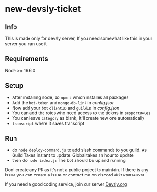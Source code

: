 # new-devsly-ticket

## Info
This is made only for devsly server, If you need somewhat like this in your server you can use it

## Requirements
Node >= 16.6.0

## Setup
* After installing node, do `npm i` which installes all packages
* Add the `bot-token` and `mongo-db-link` in *config.json*
* Now add your bot `clientID` and `guildID` in *config.json*
* You can add the roles who need access to the tickets in `supportRoles`
* You can leave `category` as blank, It'll create new one automatically
* `transcript` where it saves transcript

## Run
* do `node deploy-command.js` to add slash commands to you guild. As Guild Takes instant to update. Global takes an hour to update
* then do `node index.js` The bot should be up and running

Dont create any PR as it's not a public project to maintain.
If there is any issue you can create a issue or contact me on discord `White2001#0530`

If you need a good coding service, join our server [Devsly.org](https://discord.gg/3UAFxQDNVu)
